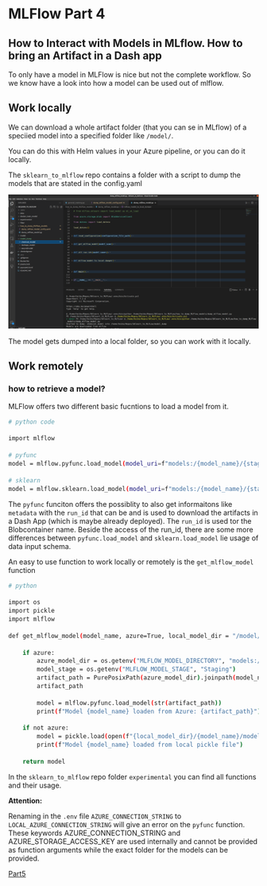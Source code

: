 
# MLFlow Part 4

## How to Interact with Models in MLflow. How to bring an Artifact in a Dash app


To only have a model in MLFlow is nice but not the complete workflow. So we know have a look into how a model can be used out of mlflow.


## Work locally

We can download a whole artifact folder (that you can se in MLflow) of a speciied model into a specified folder like `/model/`.

You can do this with Helm values in your Azure pipeline, or you can do it locally.

The `sklearn_to_mlflow` repo contains a folder with a script to dump the models that are stated in the config.yaml

![how_to_dump](./assets/model_dumping.png)

The model gets dumped into a local folder, so you can work with it locally.


## Work remotely

### how to retrieve a model?

MLFlow offers two different basic fucntions to load a model from it.

```bash
# python code

import mlflow

# pyfunc
model = mlflow.pyfunc.load_model(model_uri=f"models:/{model_name}/{stage}")

# sklearn
model = mlflow.sklearn.load_model(model_uri=f"models:/{model_name}/{stage}")

```

The `pyfunc` funciton offers the possiblity to also get informaitons like `metadata` with the `run_id` that can be and is used to download the artifacts in a Dash App (which is maybe already deployed).
The `run_id` is used tor the Blobcontainer name.
Beside the access of the run_id, there are some more differences between `pyfunc.load_model` and `sklearn.load_model` lie usage of data input schema.

An easy to use function to work locally or remotely is the `get_mlflow_model` function


```bash
# python

import os
import pickle
import mlflow

def get_mlflow_model(model_name, azure=True, local_model_dir = "/model/"):

    if azure:
        azure_model_dir = os.getenv("MLFLOW_MODEL_DIRECTORY", "models:/")
        model_stage = os.getenv("MLFLOW_MODEL_STAGE", "Staging")
        artifact_path = PurePosixPath(azure_model_dir).joinpath(model_name, model_stage)
        artifact_path

        model = mlflow.pyfunc.load_model(str(artifact_path))
        print(f"Model {model_name} loaden from Azure: {artifact_path}")

    if not azure:
        model = pickle.load(open(f"{local_model_dir}/{model_name}/model.pkl", 'rb'))
        print(f"Model {model_name} loaded from local pickle file")

    return model

```

In the `sklearn_to_mlflow` repo folder `experimental` you can find all functions and their usage.


**Attention:**

Renaming in the `.env` file `AZURE_CONNECTION_STRING` to `LOCAL_AZURE_CONNECTION_STRING` will give an error on the `pyfunc` function. These keywords AZURE_CONNECTION_STRING and AZURE_STORAGE_ACCESS_KEY are used internally and cannot be provided as function arguments while the exact folder for the models can be provided.


[Part5](./MLFlow_part5.md)
